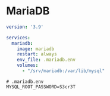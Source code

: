 # MariaDB

```yaml
version: '3.9'

services:
  mariadb:
    image: mariadb
    restart: always
    env_file: .mariadb.env
    volumes:
      - "/srv/mariadb:/var/lib/mysql" 
```

```shell
# .mariadb.env
MYSQL_ROOT_PASSWORD=S3cr3T
```
